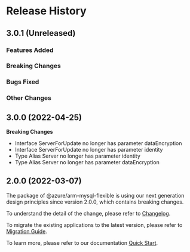 # Release History

## 3.0.1 (Unreleased)

### Features Added

### Breaking Changes

### Bugs Fixed

### Other Changes

## 3.0.0 (2022-04-25)
    
**Breaking Changes**

  - Interface ServerForUpdate no longer has parameter dataEncryption
  - Interface ServerForUpdate no longer has parameter identity
  - Type Alias Server no longer has parameter identity
  - Type Alias Server no longer has parameter dataEncryption
    
    
## 2.0.0 (2022-03-07)

The package of @azure/arm-mysql-flexible is using our next generation design principles since version 2.0.0, which contains breaking changes.

To understand the detail of the change, please refer to [Changelog](https://aka.ms/js-track2-changelog).

To migrate the existing applications to the latest version, please refer to [Migration Guide](https://aka.ms/js-track2-migration-guide).

To learn more, please refer to our documentation [Quick Start](https://aka.ms/js-track2-quickstart).